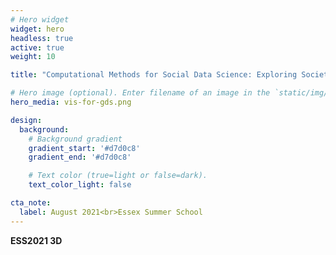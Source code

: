 ```yaml
---
# Hero widget
widget: hero
headless: true
active: true
weight: 10

title: "Computational Methods for Social Data Science: Exploring Society through Visualization and Modelling"

# Hero image (optional). Enter filename of an image in the `static/img/` folder.
hero_media: vis-for-gds.png

design:
  background:
    # Background gradient
    gradient_start: '#d7d0c8'
    gradient_end: '#d7d0c8'

    # Text color (true=light or false=dark).
    text_color_light: false

cta_note:
  label: August 2021<br>Essex Summer School
---
```


**ESS2021 3D**
